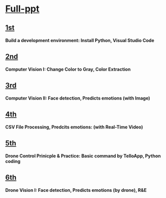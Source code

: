 # [Full-ppt](https://docs.google.com/presentation/d/1FInsqDT4BQ_wmYilo-5zqx6GbCxxW_vO/)

## [1st](https://docs.google.com/presentation/d/1YPa2FfKP_xQuoNl7x0O2uF_1VxWHTItKuNbKz04WDh4/)
#### Build a development environment: Install Python, Visual Studio Code
## [2nd](https://docs.google.com/presentation/d/1iD4IQgLTex9LoUWuySpHuFK5bk50B5mFbzJtdt964Ao/)
#### Computer Vision I: Change Color to Gray, Color Extraction
## [3rd](https://docs.google.com/presentation/d/1nHddxox_Pl7rBPosg8XuHyouRvtXBuYxbmiWljkrRBg/)
#### Computer Vision II: Face detection, Predicts emotions (with Image)
## [4th](https://docs.google.com/presentation/d/14PtwiVpn5CAKLmXFqFhykDmBbgS_x0GL7FZy5hK83Yw/)
#### CSV File Processing, Predcits emotions: (with Real-Time Video)
## [5th](https://docs.google.com/presentation/d/160PSMc7R3k50pTl8sMZvDznG8f8pUZOrxWppemLyk6o/)
#### Drone Control Prinicple & Practice: Basic command by TelloApp, Python coding
## [6th](https://docs.google.com/presentation/d/1yiEERvusWs9BipMAMTB1i9NiCRfPKbSQn-28zH56oeU/)
#### Drone Vision I: Face detection, Predicts emotions (by drone), R&E
